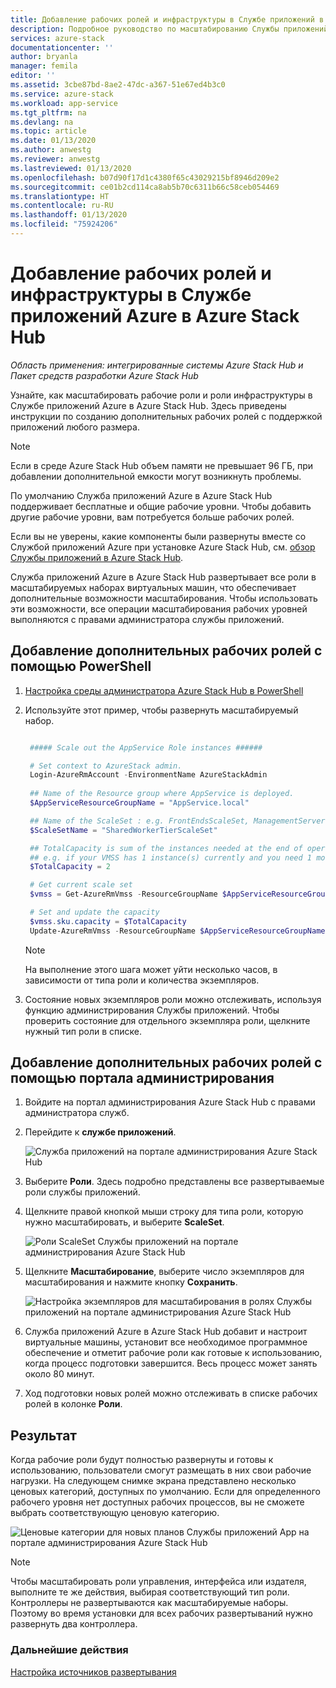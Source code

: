 ```yaml
---
title: Добавление рабочих ролей и инфраструктуры в Службе приложений в Azure Stack Hub | Документация Майкрософт
description: Подробное руководство по масштабированию Службы приложений Azure в Azure Stack Hub
services: azure-stack
documentationcenter: ''
author: bryanla
manager: femila
editor: ''
ms.assetid: 3cbe87bd-8ae2-47dc-a367-51e67ed4b3c0
ms.service: azure-stack
ms.workload: app-service
ms.tgt_pltfrm: na
ms.devlang: na
ms.topic: article
ms.date: 01/13/2020
ms.author: anwestg
ms.reviewer: anwestg
ms.lastreviewed: 01/13/2020
ms.openlocfilehash: b07d90f17d1c4380f65c43029215bf8946d209e2
ms.sourcegitcommit: ce01b2cd114ca8ab5b70c6311b66c58ceb054469
ms.translationtype: HT
ms.contentlocale: ru-RU
ms.lasthandoff: 01/13/2020
ms.locfileid: "75924206"
---
```

# <a name="add-workers-and-infrastructure-in-azure-app-service-on-azure-stack-hub"></a>Добавление рабочих ролей и инфраструктуры в Службе приложений Azure в Azure Stack Hub

*Область применения: интегрированные системы Azure Stack Hub и Пакет средств разработки Azure Stack Hub*  

Узнайте, как масштабировать рабочие роли и роли инфраструктуры в Службе приложений Azure в Azure Stack Hub. Здесь приведены инструкции по созданию дополнительных рабочих ролей с поддержкой приложений любого размера.

> [!NOTE]
> Если в среде Azure Stack Hub объем памяти не превышает 96 ГБ, при добавлении дополнительной емкости могут возникнуть проблемы.

По умолчанию Служба приложений Azure в Azure Stack Hub поддерживает бесплатные и общие рабочие уровни. Чтобы добавить другие рабочие уровни, вам потребуется больше рабочих ролей.

Если вы не уверены, какие компоненты были развернуты вместе со Службой приложений Azure при установке Azure Stack Hub, см. [обзор Службы приложений в Azure Stack Hub](azure-stack-app-service-overview.md).

Служба приложений Azure в Azure Stack Hub развертывает все роли в масштабируемых наборах виртуальных машин, что обеспечивает дополнительные возможности масштабирования. Чтобы использовать эти возможности, все операции масштабирования рабочих уровней выполняются с правами администратора службы приложений.

## <a name="add-additional-workers-with-powershell"></a>Добавление дополнительных рабочих ролей с помощью PowerShell

1. [Настройка среды администратора Azure Stack Hub в PowerShell](azure-stack-powershell-configure-admin.md)

2. Используйте этот пример, чтобы развернуть масштабируемый набор.
   ```powershell
   
    ##### Scale out the AppService Role instances ######
   
    # Set context to AzureStack admin.
    Login-AzureRmAccount -EnvironmentName AzureStackAdmin
                                                 
    ## Name of the Resource group where AppService is deployed.
    $AppServiceResourceGroupName = "AppService.local"

    ## Name of the ScaleSet : e.g. FrontEndsScaleSet, ManagementServersScaleSet, PublishersScaleSet , LargeWorkerTierScaleSet,      MediumWorkerTierScaleSet, SmallWorkerTierScaleSet, SharedWorkerTierScaleSet
    $ScaleSetName = "SharedWorkerTierScaleSet"

    ## TotalCapacity is sum of the instances needed at the end of operation. 
    ## e.g. if your VMSS has 1 instance(s) currently and you need 1 more the TotalCapacity should be set to 2
    $TotalCapacity = 2  

    # Get current scale set
    $vmss = Get-AzureRmVmss -ResourceGroupName $AppServiceResourceGroupName -VMScaleSetName $ScaleSetName

    # Set and update the capacity
    $vmss.sku.capacity = $TotalCapacity
    Update-AzureRmVmss -ResourceGroupName $AppServiceResourceGroupName -Name $ScaleSetName -VirtualMachineScaleSet $vmss 
   ```    

   > [!NOTE]
   > На выполнение этого шага может уйти несколько часов, в зависимости от типа роли и количества экземпляров.
   >
   >

3. Состояние новых экземпляров роли можно отслеживать, используя функцию администрирования Службы приложений. Чтобы проверить состояние для отдельного экземпляра роли, щелкните нужный тип роли в списке.

## <a name="add-additional-workers-using-the-administrator-portal"></a>Добавление дополнительных рабочих ролей с помощью портала администрирования

1. Войдите на портал администрирования Azure Stack Hub с правами администратора служб.

2. Перейдите к **службе приложений**.

    ![Служба приложений на портале администрирования Azure Stack Hub](media/azure-stack-app-service-add-worker-roles/image01.png)

3. Выберите **Роли**. Здесь подробно представлены все развертываемые роли службы приложений.

4. Щелкните правой кнопкой мыши строку для типа роли, которую нужно масштабировать, и выберите **ScaleSet**.

    ![Роли ScaleSet Службы приложений на портале администрирования Azure Stack Hub](media/azure-stack-app-service-add-worker-roles/image02.png)

5. Щелкните **Масштабирование**, выберите число экземпляров для масштабирования и нажмите кнопку **Сохранить**.

    ![Настройка экземпляров для масштабирования в ролях Службы приложений на портале администрирования Azure Stack Hub](media/azure-stack-app-service-add-worker-roles/image03.png)

6. Служба приложений Azure в Azure Stack Hub добавит и настроит виртуальные машины, установит все необходимое программное обеспечение и отметит рабочие роли как готовые к использованию, когда процесс подготовки завершится. Весь процесс может занять около 80 минут.

7. Ход подготовки новых ролей можно отслеживать в списке рабочих ролей в колонке **Роли**.

## <a name="result"></a>Результат

Когда рабочие роли будут полностью развернуты и готовы к использованию, пользователи смогут размещать в них свои рабочие нагрузки. На следующем снимке экрана представлено несколько ценовых категорий, доступных по умолчанию. Если для определенного рабочего уровня нет доступных рабочих процессов, вы не сможете выбрать соответствующую ценовую категорию.

![Ценовые категории для новых планов Службы приложений App на портале администрирования Azure Stack Hub](media/azure-stack-app-service-add-worker-roles/image04.png)

>[!NOTE]
> Чтобы масштабировать роли управления, интерфейса или издателя, выполните те же действия, выбирая соответствующий тип роли. Контроллеры не развертываются как масштабируемые наборы. Поэтому во время установки для всех рабочих развертываний нужно развернуть два контроллера.

### <a name="next-steps"></a>Дальнейшие действия

[Настройка источников развертывания](azure-stack-app-service-configure-deployment-sources.md)

